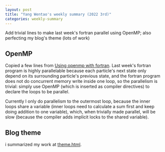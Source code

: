```yaml
---
layout: post
title: "Yang Wentao's weekly summary (2022 3rd)"
categories: weekly-summary
---
```

<!-- This Source Code Form is subject to the terms of the Mozilla Public
   - License, v. 2.0. If a copy of the MPL was not distributed with this
   - file, You can obtain one at https://mozilla.org/MPL/2.0/. -->
Add trivial lines to make last week's fortran parallel using OpenMP; also perfecting my blog's theme (lots of work)

## OpenMP
Copied a few lines from [Using openmp with fortran](https://curc.readthedocs.io/en/latest/programming/OpenMP-Fortran.html#barrier-and-critical-directives). Last week's fortran program is highly parallelable because each particle's next state only depend on its surrounding particle's previous state, and the fortran program does not do concurrent memory write inside one loop, so the parallelism is trivial: simply use OpenMP (which is inserted as compiler directives) to declare the loops to be parallel.

Currently I only do parallelism to the outermost loop, because the inner loops share a variable (inner loops need to calculate a sum first and keep doing addition to one variable), which, when trivially made parallel, will be slow (because the compiler adds implicit locks to the shared variable).

## Blog theme
i summarized my work at [theme.html](/theme.html).
